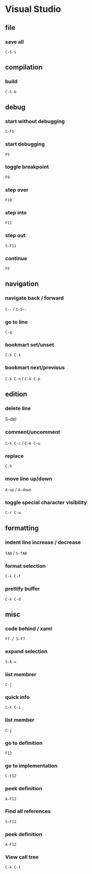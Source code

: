 # Visual Studio

## file 

### save all
`C-S-s`

## compilation

### build
`C-S-b`

## debug

### start without debugging
`C-F5`

### start debugging
`F5`

### toggle breakpoint
`F9`

### step over
`F10`

### step into
`F11`

### step out
`S-F11`

### continue
`F5`

## navigation

### navigate back / forward
`C--` / `C-S--`

### go to line
`C-g`

### bookmart set/unset
`C-k C-k`

### bookmart next/previous
`C-k C-n` / `C-k C-p`

## edition

### delete line
S-del

### comment/uncomment
`C-k C-c` / `C-k C-u`

### replace
`C-h`

### move line up/down
`A-up` / `A-down`

### toggle special character visibility
`C-r C-w`

## formatting

### indent line increase / decrease
`TAB` / `S-TAB`

### format selection
`C-k C-f`

### prettify buffer
`C-k C-d`

## misc

### code behind / xaml
`F7 / S-F7`

### expand selection
`S-A-=`

### list membrer
`C-j`

### quick info
`C-k C-i`

### list member
`C-j`

### go to definition
`F12`

### go to implementation
`C-F12`

### peek definition
`A-F12`

### Find all references
`S-F12`

### peek definition
`A-F12`

### View call tree
`C-k C-t`
